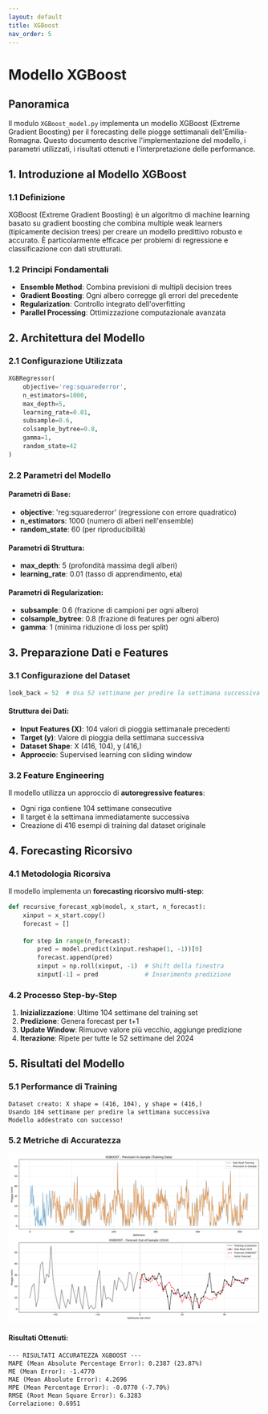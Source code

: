 ```yaml
---
layout: default
title: XGBoost
nav_order: 5
---
```


# Modello XGBoost 

## Panoramica

Il modulo `XGBoost_model.py` implementa un modello XGBoost (Extreme Gradient Boosting) per il forecasting delle piogge settimanali dell'Emilia-Romagna. Questo documento descrive l'implementazione del modello, i parametri utilizzati, i risultati ottenuti e l'interpretazione delle performance.

## 1. Introduzione al Modello XGBoost

### 1.1 Definizione
XGBoost (Extreme Gradient Boosting) è un algoritmo di machine learning basato su gradient boosting che combina multiple weak learners (tipicamente decision trees) per creare un modello predittivo robusto e accurato. È particolarmente efficace per problemi di regressione e classificazione con dati strutturati.

### 1.2 Principi Fondamentali
- **Ensemble Method**: Combina previsioni di multipli decision trees
- **Gradient Boosting**: Ogni albero corregge gli errori del precedente
- **Regularization**: Controllo integrato dell'overfitting
- **Parallel Processing**: Ottimizzazione computazionale avanzata

## 2. Architettura del Modello

### 2.1 Configurazione Utilizzata
```python
XGBRegressor(
    objective='reg:squarederror',
    n_estimators=1000,
    max_depth=5,
    learning_rate=0.01,
    subsample=0.6,
    colsample_bytree=0.8,
    gamma=1,
    random_state=42
)
```

### 2.2 Parametri del Modello

#### Parametri di Base:
- **objective**: 'reg:squarederror' (regressione con errore quadratico)
- **n_estimators**: 1000 (numero di alberi nell'ensemble)
- **random_state**: 60 (per riproducibilità)

#### Parametri di Struttura:
- **max_depth**: 5 (profondità massima degli alberi)
- **learning_rate**: 0.01 (tasso di apprendimento, eta)

#### Parametri di Regularization:
- **subsample**: 0.6 (frazione di campioni per ogni albero)
- **colsample_bytree**: 0.8 (frazione di features per ogni albero)
- **gamma**: 1 (minima riduzione di loss per split)

## 3. Preparazione Dati e Features

### 3.1 Configurazione del Dataset
```python
look_back = 52  # Usa 52 settimane per predire la settimana successiva
```

#### Struttura dei Dati:
- **Input Features (X)**: 104 valori di pioggia settimanale precedenti
- **Target (y)**: Valore di pioggia della settimana successiva
- **Dataset Shape**: X (416, 104), y (416,)
- **Approccio**: Supervised learning con sliding window

### 3.2 Feature Engineering
Il modello utilizza un approccio di **autoregressive features**:
- Ogni riga contiene 104 settimane consecutive
- Il target è la settimana immediatamente successiva
- Creazione di 416 esempi di training dal dataset originale

## 4. Forecasting Ricorsivo

### 4.1 Metodologia Ricorsiva
Il modello implementa un **forecasting ricorsivo multi-step**:

```python
def recursive_forecast_xgb(model, x_start, n_forecast):
    xinput = x_start.copy()
    forecast = []
    
    for step in range(n_forecast):
        pred = model.predict(xinput.reshape(1, -1))[0]
        forecast.append(pred)
        xinput = np.roll(xinput, -1)  # Shift della finestra
        xinput[-1] = pred             # Inserimento predizione
```

### 4.2 Processo Step-by-Step
1. **Inizializzazione**: Ultime 104 settimane del training set
2. **Predizione**: Genera forecast per t+1
3. **Update Window**: Rimuove valore più vecchio, aggiunge predizione
4. **Iterazione**: Ripete per tutte le 52 settimane del 2024

## 5. Risultati del Modello

### 5.1 Performance di Training
```
Dataset creato: X shape = (416, 104), y shape = (416,)
Usando 104 settimane per predire la settimana successiva
Modello addestrato con successo!
```

### 5.2 Metriche di Accuratezza

![graficoSarima.png](img/graficoXGBoost.png)

#### Risultati Ottenuti:
```
--- RISULTATI ACCURATEZZA XGBOOST ---
MAPE (Mean Absolute Percentage Error): 0.2387 (23.87%)
ME (Mean Error): -1.4770
MAE (Mean Absolute Error): 4.2696
MPE (Mean Percentage Error): -0.0770 (-7.70%)
RMSE (Root Mean Square Error): 6.3283
Correlazione: 0.6951
```




